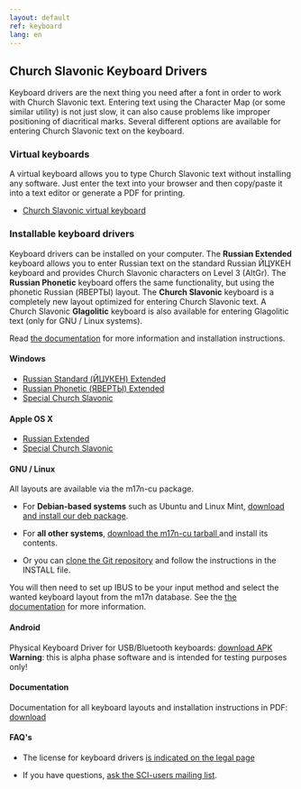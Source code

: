 ```yaml
---
layout: default
ref: keyboard
lang: en
---
```


## Church Slavonic Keyboard Drivers

Keyboard drivers are the next thing you need after a font in order to work with Church Slavonic text. 
Entering text using the Character Map (or some similar utility) is not just slow, it can also cause problems like 
improper positioning of diacritical marks. Several different options are available for entering Church Slavonic text on 
the keyboard. 

### Virtual keyboards

A virtual keyboard allows you to type Church Slavonic text without installing any software.
Just enter the text into your browser and then copy/paste it into a text editor or generate
a PDF for printing.

* [Church Slavonic virtual keyboard](https://www.ponomar.net/cu_vkeyb.html)

### Installable keyboard drivers

Keyboard drivers can be installed on your computer.
The **Russian Extended** keyboard allows you to enter Russian text on the standard Russian
ЙЦУКЕН keyboard and provides Church Slavonic characters on Level 3 (AltGr).
The **Russian Phonetic** keyboard offers the same functionality, but using the phonetic
Russian (ЯВЕРТЫ) layout. The **Church Slavonic** keyboard is a completely new layout
optimized for entering Church Slavonic text. A Church Slavonic **Glagolitic** keyboard
is also available for entering Glagolitic text (only for GNU / Linux systems).

Read [the documentation](https://www.ponomar.net/files/docen.pdf)
for more information and installation instructions.

#### Windows

* [Russian Standard (ЙЦУКЕН) Extended](https://www.ponomar.net/files/ru-ext.zip)
* [Russian Phonetic (ЯВЕРТЫ) Extended](https://www.ponomar.net/files/ru-phonx.zip)
* [Special Church Slavonic](https://www.ponomar.net/files/cu-kbd.zip)

#### Apple OS X

* [Russian Extended](https://www.ponomar.net/files/ru-ext_mac.zip)
* [Special Church Slavonic](https://www.ponomar.net/files/cukeyb_mac1.zip)

#### GNU / Linux

All layouts are available via the m17n-cu package.

* For **Debian-based systems** such as Ubuntu and Linux Mint, [download and install our deb package](https://github.com/typiconman/m17n-cu/releases/download/v.1.2.5/m17n-cu_1.2.5_all.deb).

* For **all other systems**, [download the m17n-cu tarball ](https://github.com/typiconman/m17n-cu/archive/refs/tags/v.1.2.5.tar.gz) and install its contents.

* Or you can [clone the Git repository](https://github.com/typiconman/m17n-cu) and follow the instructions in the INSTALL file.

You will then need to set up IBUS to be your input method and select the wanted
keyboard layout from the m17n database.
See the [the documentation](https://www.ponomar.net/files/docen.pdf)
for more information.

#### Android

Physical Keyboard Driver for USB/Bluetooth keyboards:
[download APK](https://www.ponomar.net/files/cu-android.apk)
**Warning**: this is alpha phase software and is intended for testing purposes only!

#### Documentation

Documentation for all keyboard layouts and installation instructions in PDF: [download](https://www.ponomar.net/files/docen.pdf)

#### FAQ's

* The license for keyboard drivers [is indicated on the legal page](legal.html)

* If you have questions, [ask the SCI-users mailing list](support.html).

